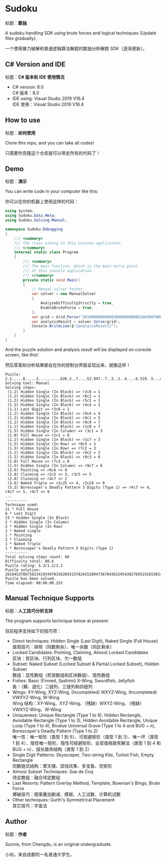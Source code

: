 # Sudoku

标题：**数独**

A sudoku handling SDK using brute forces and logical techniques (Update files gradually).

一个使用暴力破解和普通逻辑算法解题的数独分析解题 SDK（逐渐更新）。



## C# Version and IDE

标题：**C# 版本和 IDE 使用情况**

* C# version: 8.0<br/>C# 版本：8.0
* IDE using: Visual Studio 2019 V16.4<br/>IDE 使用：Visual Studio 2019 V16.4



## How to use

标题：**如何使用**

Clone this repo, and you can take all codes!

只需要你克隆这个仓库就可以带走所有的代码了！



## Demo

标题：**演示**

You can write code in your computer like this:

你可以在你的机器上使用这样的代码：

```csharp
using System;
using Sudoku.Data.Meta;
using Sudoku.Solving.Manual;

namespace Sudoku.Debugging
{
    /// <summary>
    /// The class aiming to this console application.
    /// </summary>
    internal static class Program
    {
        /// <summary>
        /// The main function, which is the main entry point
        /// of this console application.
        /// </summary>
        private static void Main()
        {
            // Manual solver tester.
            var solver = new ManualSolver
            {
                AnalyzeDifficultyStrictly = true,
                EnableBruteForce = true,
            };
            var grid = Grid.Parse("201000008000003000000000062603007000052094700700300100400006051900500040007010000");
            var analysisResult = solver.Solve(grid);
            Console.WriteLine($"{analysisResult}");
        }
    }
}
```

And the puzzle solution and analysis result will be displayed on console screen, like this!

然后答案和分析结果都会在你的控制台界面呈现出来，就像这样！

```
Puzzle: 2.1.....8.....3..........626.3..7....52.947..7..3..1..4....6.519..5...4...7.1....
Solving tool: Manual
Solving steps:
 (1.2) Hidden Single (In Block) => r2c8 = 1
 (1.2) Hidden Single (In Block) => r8c2 = 1
 (1.2) Hidden Single (In Block) => r5c1 = 1
 (1.2) Hidden Single (In Block) => r4c4 = 1
 (1.1) Last Digit => r3c6 = 1
 (1.2) Hidden Single (In Block) => r9c4 = 4
 (1.2) Hidden Single (In Block) => r9c1 = 5
 (1.2) Hidden Single (In Block) => r8c9 = 7
 (1.2) Hidden Single (In Block) => r1c8 = 7
 (1.5) Hidden Single (In Column) => r3c1 = 3
 (1.0) Full House => r2c1 = 8
 (1.2) Hidden Single (In Block) => r1c7 = 3
 (1.5) Hidden Single (In Row) => r8c5 = 3
 (1.5) Hidden Single (In Row) => r7c2 = 3
 (1.2) Hidden Single (In Block) => r9c2 = 2
 (1.2) Hidden Single (In Block) => r8c3 = 6
 (1.0) Full House => r7c3 = 8
 (1.5) Hidden Single (In Column) => r9c7 = 6
 (2.6) Pointing => r6c6 <> 8
 (2.8) Claiming => r2c5 <> 5, r3c5 <> 5
 (2.8) Claiming => r4c7 <> 2
 (3.6) Naked Triple => r2c25 <> 4, r2c24 <> 9
 (5.3) Borescoper's Deadly Pattern 3 Digits (Type 1) => r4c7 <> 4, r4c7 <> 5, r4c7 <> 9
...
----------
Technique used:
21 * Full House
6 * Last Digit
23 * Hidden Single (In Block)
2 * Hidden Single (In Column)
2 * Hidden Single (In Row)
1 * Naked single
1 * Pointing
2 * Claiming
1 * Naked Triple
1 * Borescoper's Deadly Pattern 3 Digits (Type 1)
----------
Total solving steps count: 60
Difficulty total: 80.6
Puzzle rating: 5.3/1.2/1.2
Puzzle solution: 261945378875623419349781562693157824152894736784362195438276951916538247527419683
Puzzle has been solved.
Time elapsed: 00:00.00.253
```



## Manual Technique Supports

标题：**人工技巧分析支持**

The program supports technique below at present:

目前程序支持如下的技巧项：

* Direct techniques: Hidden Single (Last Digit), Naked Single (Full House)<br/>直观技巧：排除（同数剩余）、唯一余数（同区剩余）
* Locked Candidates: Pointing, Claiming, Almost Locked Candidates<br/>区块：宫区块、行列区块、欠一数组
* Subset: Naked Subset (Locked Subset & Partial Locked Subset), Hidden Subset<br/>数组：显性数组（死锁数组和区块数组）、隐性数组
* Fishes: Basic (Finned, Sashimi) X-Wing, Swordfish, Jellyfish<br/>鱼：（鳍、退化）二链列、三链列和四链列
* Wings: XY-Wing, XYZ-Wing, (Incompleted) WXYZ-Wing, (Incompleted) VWXYZ-Wing, W-Wing<br/>Wing 结构：XY-Wing、XYZ-Wing、（残缺）WXYZ-Wing、（残缺）VWXYZ-Wing、W-Wing
* Uniqueness: Unique Rectangle (Type 1 to 6), Hidden Rectangle, Avoidable Rectangle (Type 1 to 3),  Hidden Avoidable Rectangle, Unique Loop (Type 1 to 4), Bivalue Universal Grave (Type 1 to 4 and BUG + n), Borescoper's Deadly Pattern (Type 1 to 2)<br/>唯一性：唯一矩形（类型 1 到 6）、可规避矩形（类型 1 到 3）、唯一环（类型 1 到 4）、隐性唯一矩形、隐性可规避矩形、全双值格致死解法（类型 1 到 4 和 BUG + n）、探长致命结构（类型 1 到 2）
* Single Digit Patterns: Skyscraper, Two-string Kite, Turbot Fish, Empty Rectangle<br/>同数链式结构：摩天楼、双线风筝、多宝鱼、空矩形
* Almost Subset Techniques: Sue de Coq<br/>待定数组：融合待定数组
* Last Resorts: Pattern Overlay Method, Template, Bowman's Bingo, Brute Force<br/>爆破技巧：图案叠加删减、模板、人工试数、计算机试数
* Other techniques: Gurth's Symmetrical Placement<br/>其它技巧：宇宙法



## Author

标题：**作者**

Sunnie, from Chengdu, is an original undergraduate.

小向，来自成都的一名普通大学生。
